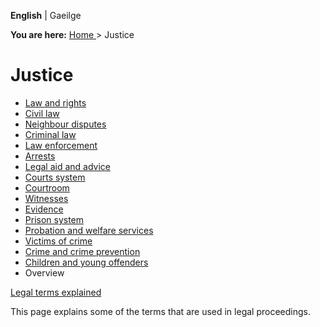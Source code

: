 **English** |  Gaeilge 

**You are here:** [ Home ](/en/) > Justice

#  Justice

  * [ Law and rights ](/en/justice/law-and-rights/)
  * [ Civil law ](/en/justice/civil-law/)
  * [ Neighbour disputes ](/en/justice/neighbour-disputes/)
  * [ Criminal law ](/en/justice/criminal-law/)
  * [ Law enforcement ](/en/justice/law-enforcement/)
  * [ Arrests ](/en/justice/arrests/)
  * [ Legal aid and advice ](/en/justice/legal-aid-and-advice/)
  * [ Courts system ](/en/justice/courts-system/)
  * [ Courtroom ](/en/justice/courtroom/)
  * [ Witnesses ](/en/justice/witnesses/)
  * [ Evidence ](/en/justice/evidence/)
  * [ Prison system ](/en/justice/prison-system/)
  * [ Probation and welfare services ](/en/justice/probation-and-welfare-services/)
  * [ Victims of crime ](/en/justice/victims-of-crime/)
  * [ Crime and crime prevention ](/en/justice/crime-and-crime-prevention/)
  * [ Children and young offenders ](/en/justice/children-and-young-offenders/)
  * Overview 

[ Legal terms explained ](/en/justice/legal-terms-explained/)

This page explains some of the terms that are used in legal proceedings.

